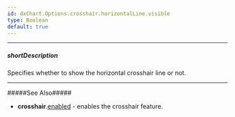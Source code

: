 ```yaml
---
id: dxChart.Options.crosshair.horizontalLine.visible
type: Boolean
default: true
---
```

---
##### shortDescription
Specifies whether to show the horizontal crosshair line or not.

---
#####See Also#####
- **crosshair**.[enabled](/api-reference/10%20UI%20Components/dxChart/1%20Configuration/crosshair/enabled.md '/Documentation/ApiReference/UI_Components/dxChart/Configuration/crosshair/#enabled') - enables the crosshair feature.
